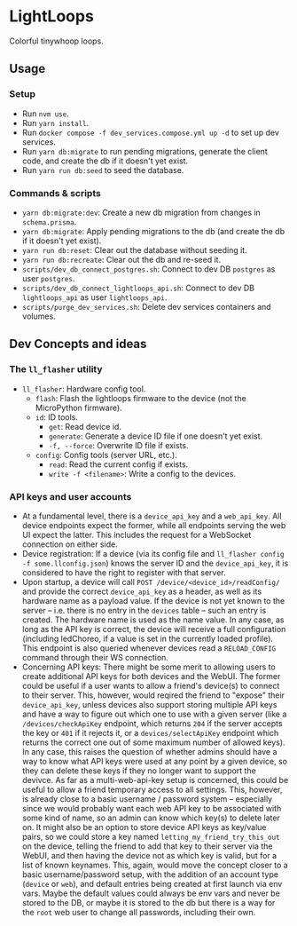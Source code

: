 # LightLoops
Colorful tinywhoop loops.

## Usage
### Setup
- Run `nvm use`.
- Run `yarn install`.
- Run `docker compose -f dev_services.compose.yml up -d` to set up dev services.
- Run `yarn db:migrate` to run pending migrations, generate the client code, and create the db if it doesn't yet exist.
- Run `yarn run db:seed` to seed the database.

### Commands & scripts
- `yarn db:migrate:dev`: Create a new db migration from changes in `schema.prisma`.
- `yarn db:migrate`: Apply pending migrations to the db (and create the db if it doesn't yet exist).
- `yarn run db:reset`: Clear out the database without seeding it.
- `yarn run db:recreate`: Clear out the db and re-seed it.
- `scripts/dev_db_connect_postgres.sh`: Connect to dev DB `postgres` as user `postgres`.
- `scripts/dev_db_connect_lightloops_api.sh`: Connect to dev DB `lightloops_api` as user `lightloops_api`.
- `scripts/purge_dev_services.sh`: Delete dev services containers and volumes.

## Dev Concepts and ideas
### The `ll_flasher` utility
- `ll_flasher`: Hardware config tool.
  - `flash`: Flash the lightloops firmware to the device (not the MicroPython firmware).
  - `id`: ID tools.
    - `get`: Read device id.
    - `generate`: Generate a device ID file if one doesn't yet exist.
    - `-f, --force`: Overwrite ID file if exists.
  - `config`: Config tools (server URL, etc.).
    - `read`: Read the current config if exists.
    - `write -f <filename>`: Write a config to the devices.

### API keys and user accounts
- At a fundamental level, there is a `device_api_key` and a `web_api_key`. All device endpoints expect the former, while all endpoints serving the web UI expect the latter. This includes the request for a WebSocket connection on either side.
- Device registration: If a device (via its config file and `ll_flasher config -f some.llconfig.json`) knows the server ID and the `device_api_key`, it is considered to have the right to register with that server.
- Upon startup, a device will call `POST /device/<device_id>/readConfig/` and provide the correct `device_api_key` as a header, as well as its hardware name as a payload value. If the device is not yet known to the server – i.e. there is no entry in the `devices` table – such an entry is created. The hardware name is used as the name value. In any case, as long as the API key is correct, the device will receive a full configuration (including ledChoreo, if a value is set in the currently loaded profile). This endpoint is also queried whenever devices read a `RELOAD_CONFIG` command through their WS connection.
- Concerning API keys: There might be some merit to allowing users to create additional API keys for both devices and the WebUI. The former could be useful if a user wants to allow a friend's device(s) to connect to their server. This, however, would reqired the friend to "expose" their `device_api_key`, unless devices also support storing multiple API keys and have a way to figure out which one to use with a given server (like a `/devices/checkApiKey` endpoint, which returns `204` if the server accepts the key or `401` if it rejects it, or a `devices/selectApiKey` endpoint which returns the correct one out of some maximum number of allowed keys). In any case, this raises the question of whether admins should have a way to know what API keys were used at any point by a given device, so they can delete these keys if they no longer want to support the devivce. As far as a multi-web-api-key setup is concerned, this could be useful to allow a friend temporary access to all settings. This, however, is already close to a basic username / password system – especially since we would probably want each web API key to be associated with some kind of name, so an admin can know which key(s) to delete later on. It might also be an option to store device API keys as key/value pairs, so we could store a key named `letting_my_friend_try_this_out` on the device, telling the friend to add that key to their server via the WebUI, and then having the device not as which key is valid, but for a list of known keynames. This, again, would move the concept closer to a basic username/password setup, with the addition of an account type (`device` or `web`), and default entries being created at first launch via env vars. Maybe the default values could always be env vars and never be stored to the DB, or maybe it is stored to the db but there is a way for the `root` web user to change all passwords, including their own.